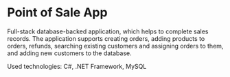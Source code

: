 # Point of Sale App

Full-stack database-backed application, which helps to complete sales records. The application supports creating orders, adding products to orders, refunds, searching existing customers and assigning orders to them, and adding new customers to the database.

Used technologies: C#, .NET Framework, MySQL 
